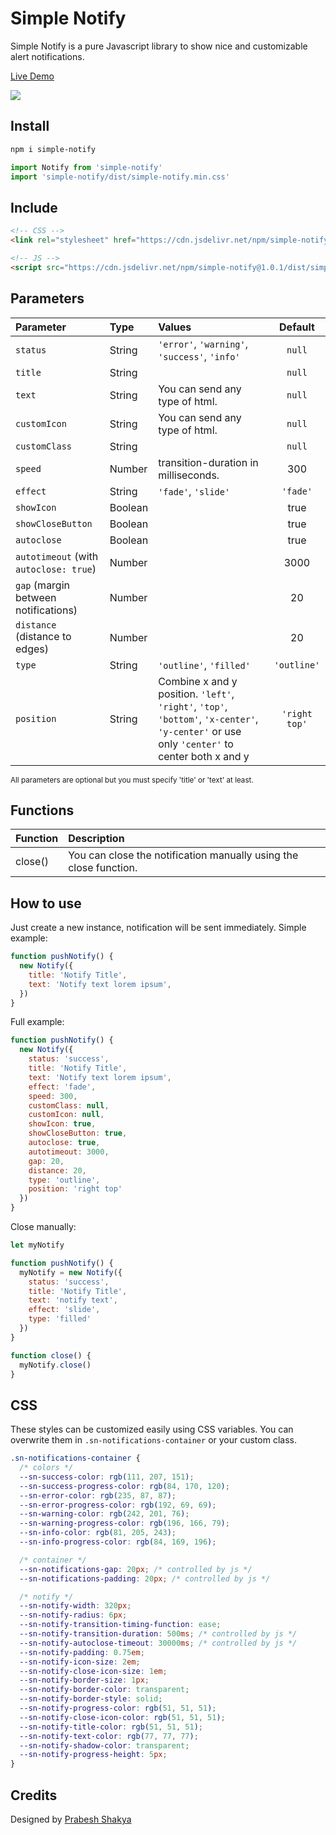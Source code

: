# Simple Notify

Simple Notify is a pure Javascript library to show nice and customizable alert notifications.

[Live Demo](https://simple-notify.github.io/simple-notify/)

![](./demo/assets/types.png)

## Install

```bash
npm i simple-notify
```

```js
import Notify from 'simple-notify'
import 'simple-notify/dist/simple-notify.min.css'
```

## Include

```html
<!-- CSS -->
<link rel="stylesheet" href="https://cdn.jsdelivr.net/npm/simple-notify@1.0.1/dist/simple-notify.css" />

<!-- JS -->
<script src="https://cdn.jsdelivr.net/npm/simple-notify@1.0.1/dist/simple-notify.min.js"></script>
```

## Parameters

| Parameter                                   | Type    | Values                                                                                                                                       |    Default    |
| :------------------------------------------ | :------ | :------------------------------------------------------------------------------------------------------------------------------------------- | :-----------: |
| `status`                                    | String  | `'error'`, `'warning'`, `'success'`, `'info'`                                                                                                |    `null`     |
| `title`                                     | String  |                                                                                                                                              |    `null`     |
| `text`                                      | String  | You can send any type of html.                                                                                                               |    `null`     |
| `customIcon`                                | String  | You can send any type of html.                                                                                                               |    `null`     |
| `customClass`                               | String  |                                                                                                                                              |    `null`     |
| `speed`                                     | Number  | transition-duration in milliseconds.                                                                                                         |      300      |
| `effect`                                    | String  | `'fade'`, `'slide'`                                                                                                                          |   `'fade'`    |
| `showIcon`                                  | Boolean |                                                                                                                                              |     true      |
| `showCloseButton`                           | Boolean |                                                                                                                                              |     true      |
| `autoclose`                                 | Boolean |                                                                                                                                              |     true     |
| `autotimeout` (with `autoclose: true`) | Number  |                                                                                                                                              |     3000      |
| `gap` (margin between notifications)        | Number  |                                                                                                                                              |      20       |
| `distance` (distance to edges)              | Number  |                                                                                                                                              |      20       |
| `type`                   | String  | `'outline'`, `'filled'`                                                                                                                                     |       `'outline'`       |
| `position`                                  | String  | Combine x and y position. `'left'`, `'right'`, `'top'`, `'bottom'`, `'x-center'`, `'y-center'` or use only `'center'` to center both x and y | `'right top'` |

<sub>All parameters are optional but you must specify 'title' or 'text' at least.</sub>

## Functions

| Function | Description                                                       |
| :------- | :---------------------------------------------------------------- |
| close()  | You can close the notification manually using the close function. |

## How to use

Just create a new instance, notification will be sent immediately. Simple example:

```js
function pushNotify() {
  new Notify({
    title: 'Notify Title',
    text: 'Notify text lorem ipsum',
  })
}
```

Full example:

```js
function pushNotify() {
  new Notify({
    status: 'success',
    title: 'Notify Title',
    text: 'Notify text lorem ipsum',
    effect: 'fade',
    speed: 300,
    customClass: null,
    customIcon: null,
    showIcon: true,
    showCloseButton: true,
    autoclose: true,
    autotimeout: 3000,
    gap: 20,
    distance: 20,
    type: 'outline',
    position: 'right top'
  })
}
```

Close manually:

```js
let myNotify

function pushNotify() {
  myNotify = new Notify({
    status: 'success',
    title: 'Notify Title',
    text: 'notify text',
    effect: 'slide',
    type: 'filled'
  })
}

function close() {
  myNotify.close()
}
```

## CSS

These styles can be customized easily using CSS variables. You can overwrite them in `.sn-notifications-container` or your custom class.

```css
.sn-notifications-container {
  /* colors */
  --sn-success-color: rgb(111, 207, 151);
  --sn-success-progress-color: rgb(84, 170, 120);
  --sn-error-color: rgb(235, 87, 87);
  --sn-error-progress-color: rgb(192, 69, 69);
  --sn-warning-color: rgb(242, 201, 76);
  --sn-warning-progress-color: rgb(196, 166, 79);
  --sn-info-color: rgb(81, 205, 243);
  --sn-info-progress-color: rgb(84, 169, 196);

  /* container */
  --sn-notifications-gap: 20px; /* controlled by js */
  --sn-notifications-padding: 20px; /* controlled by js */

  /* notify */
  --sn-notify-width: 320px;
  --sn-notify-radius: 6px;
  --sn-notify-transition-timing-function: ease;
  --sn-notify-transition-duration: 500ms; /* controlled by js */
  --sn-notify-autoclose-timeout: 30000ms; /* controlled by js */
  --sn-notify-padding: 0.75em;
  --sn-notify-icon-size: 2em;
  --sn-notify-close-icon-size: 1em;
  --sn-notify-border-size: 1px;
  --sn-notify-border-color: transparent;
  --sn-notify-border-style: solid;
  --sn-notify-progress-color: rgb(51, 51, 51);
  --sn-notify-close-icon-color: rgb(51, 51, 51);
  --sn-notify-title-color: rgb(51, 51, 51);
  --sn-notify-text-color: rgb(77, 77, 77);
  --sn-notify-shadow-color: transparent;
  --sn-notify-progress-height: 5px;
}
```

## Credits

Designed by [Prabesh Shakya](https://www.figma.com/@prabesh)
